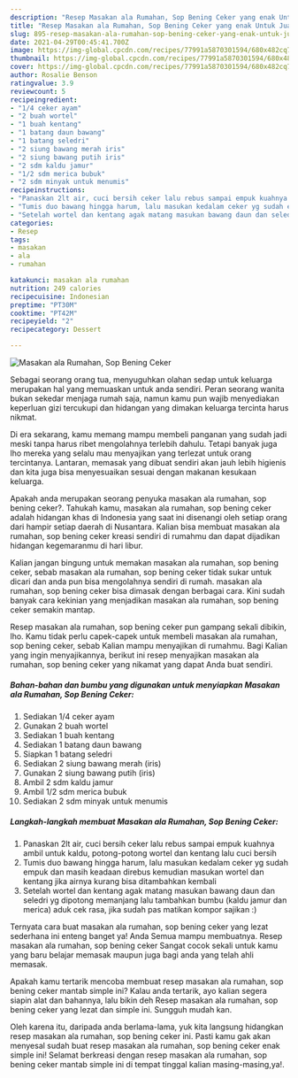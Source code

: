 ```yaml
---
description: "Resep Masakan ala Rumahan, Sop Bening Ceker yang enak Untuk Jualan"
title: "Resep Masakan ala Rumahan, Sop Bening Ceker yang enak Untuk Jualan"
slug: 895-resep-masakan-ala-rumahan-sop-bening-ceker-yang-enak-untuk-jualan
date: 2021-04-29T00:45:41.700Z
image: https://img-global.cpcdn.com/recipes/77991a5870301594/680x482cq70/masakan-ala-rumahan-sop-bening-ceker-foto-resep-utama.jpg
thumbnail: https://img-global.cpcdn.com/recipes/77991a5870301594/680x482cq70/masakan-ala-rumahan-sop-bening-ceker-foto-resep-utama.jpg
cover: https://img-global.cpcdn.com/recipes/77991a5870301594/680x482cq70/masakan-ala-rumahan-sop-bening-ceker-foto-resep-utama.jpg
author: Rosalie Benson
ratingvalue: 3.9
reviewcount: 5
recipeingredient:
- "1/4 ceker ayam"
- "2 buah wortel"
- "1 buah kentang"
- "1 batang daun bawang"
- "1 batang seledri"
- "2 siung bawang merah iris"
- "2 siung bawang putih iris"
- "2 sdm kaldu jamur"
- "1/2 sdm merica bubuk"
- "2 sdm minyak untuk menumis"
recipeinstructions:
- "Panaskan 2lt air, cuci bersih ceker lalu rebus sampai empuk kuahnya ambil untuk kaldu, potong-potong wortel dan kentang lalu cuci bersih"
- "Tumis duo bawang hingga harum, lalu masukan kedalam ceker yg sudah empuk dan masih keadaan direbus kemudian masukan wortel dan kentang jika airnya kurang bisa ditambahkan kembali"
- "Setelah wortel dan kentang agak matang masukan bawang daun dan seledri yg dipotong memanjang lalu tambahkan bumbu (kaldu jamur dan merica) aduk cek rasa, jika sudah pas matikan kompor sajikan :)"
categories:
- Resep
tags:
- masakan
- ala
- rumahan

katakunci: masakan ala rumahan 
nutrition: 249 calories
recipecuisine: Indonesian
preptime: "PT30M"
cooktime: "PT42M"
recipeyield: "2"
recipecategory: Dessert

---
```



![Masakan ala Rumahan, Sop Bening Ceker](https://img-global.cpcdn.com/recipes/77991a5870301594/680x482cq70/masakan-ala-rumahan-sop-bening-ceker-foto-resep-utama.jpg)

Sebagai seorang orang tua, menyuguhkan olahan sedap untuk keluarga merupakan hal yang memuaskan untuk anda sendiri. Peran seorang  wanita bukan sekedar menjaga rumah saja, namun kamu pun wajib menyediakan keperluan gizi tercukupi dan hidangan yang dimakan keluarga tercinta harus nikmat.

Di era  sekarang, kamu memang mampu membeli panganan yang sudah jadi meski tanpa harus ribet mengolahnya terlebih dahulu. Tetapi banyak juga lho mereka yang selalu mau menyajikan yang terlezat untuk orang tercintanya. Lantaran, memasak yang dibuat sendiri akan jauh lebih higienis dan kita juga bisa menyesuaikan sesuai dengan makanan kesukaan keluarga. 



Apakah anda merupakan seorang penyuka masakan ala rumahan, sop bening ceker?. Tahukah kamu, masakan ala rumahan, sop bening ceker adalah hidangan khas di Indonesia yang saat ini disenangi oleh setiap orang dari hampir setiap daerah di Nusantara. Kalian bisa membuat masakan ala rumahan, sop bening ceker kreasi sendiri di rumahmu dan dapat dijadikan hidangan kegemaranmu di hari libur.

Kalian jangan bingung untuk memakan masakan ala rumahan, sop bening ceker, sebab masakan ala rumahan, sop bening ceker tidak sukar untuk dicari dan anda pun bisa mengolahnya sendiri di rumah. masakan ala rumahan, sop bening ceker bisa dimasak dengan berbagai cara. Kini sudah banyak cara kekinian yang menjadikan masakan ala rumahan, sop bening ceker semakin mantap.

Resep masakan ala rumahan, sop bening ceker pun gampang sekali dibikin, lho. Kamu tidak perlu capek-capek untuk membeli masakan ala rumahan, sop bening ceker, sebab Kalian mampu menyajikan di rumahmu. Bagi Kalian yang ingin menyajikannya, berikut ini resep menyajikan masakan ala rumahan, sop bening ceker yang nikamat yang dapat Anda buat sendiri.

<!--inarticleads1-->

##### Bahan-bahan dan bumbu yang digunakan untuk menyiapkan Masakan ala Rumahan, Sop Bening Ceker:

1. Sediakan 1/4 ceker ayam
1. Gunakan 2 buah wortel
1. Sediakan 1 buah kentang
1. Sediakan 1 batang daun bawang
1. Siapkan 1 batang seledri
1. Sediakan 2 siung bawang merah (iris)
1. Gunakan 2 siung bawang putih (iris)
1. Ambil 2 sdm kaldu jamur
1. Ambil 1/2 sdm merica bubuk
1. Sediakan 2 sdm minyak untuk menumis




<!--inarticleads2-->

##### Langkah-langkah membuat Masakan ala Rumahan, Sop Bening Ceker:

1. Panaskan 2lt air, cuci bersih ceker lalu rebus sampai empuk kuahnya ambil untuk kaldu, potong-potong wortel dan kentang lalu cuci bersih
1. Tumis duo bawang hingga harum, lalu masukan kedalam ceker yg sudah empuk dan masih keadaan direbus kemudian masukan wortel dan kentang jika airnya kurang bisa ditambahkan kembali
1. Setelah wortel dan kentang agak matang masukan bawang daun dan seledri yg dipotong memanjang lalu tambahkan bumbu (kaldu jamur dan merica) aduk cek rasa, jika sudah pas matikan kompor sajikan :)




Ternyata cara buat masakan ala rumahan, sop bening ceker yang lezat sederhana ini enteng banget ya! Anda Semua mampu membuatnya. Resep masakan ala rumahan, sop bening ceker Sangat cocok sekali untuk kamu yang baru belajar memasak maupun juga bagi anda yang telah ahli memasak.

Apakah kamu tertarik mencoba membuat resep masakan ala rumahan, sop bening ceker mantab simple ini? Kalau anda tertarik, ayo kalian segera siapin alat dan bahannya, lalu bikin deh Resep masakan ala rumahan, sop bening ceker yang lezat dan simple ini. Sungguh mudah kan. 

Oleh karena itu, daripada anda berlama-lama, yuk kita langsung hidangkan resep masakan ala rumahan, sop bening ceker ini. Pasti kamu gak akan menyesal sudah buat resep masakan ala rumahan, sop bening ceker enak simple ini! Selamat berkreasi dengan resep masakan ala rumahan, sop bening ceker mantab simple ini di tempat tinggal kalian masing-masing,ya!.

